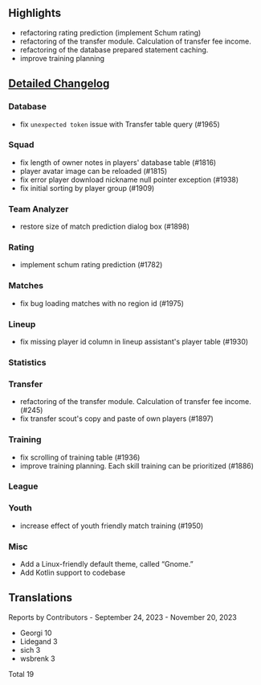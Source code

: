 

## Highlights
* refactoring rating prediction (implement Schum rating)
* refactoring of the transfer module. Calculation of transfer fee income.
* refactoring of the database prepared statement caching.
* improve training planning 

## [Detailed Changelog](https://github.com/ho-dev/HattrickOrganizer/issues?q=milestone%3A8.0)

### Database
* fix `unexpected token` issue with Transfer table query (#1965)

### Squad
* fix length of owner notes in players' database table (#1816)
* player avatar image can be reloaded (#1815)
* fix error player download nickname null pointer exception (#1938)
* fix initial sorting by player group (#1909)

### Team Analyzer
* restore size of match prediction dialog box (#1898)

### Rating
* implement schum rating prediction (#1782)

### Matches
* fix bug loading matches with no region id (#1975)

### Lineup
* fix missing player id column in lineup assistant's player table (#1930)

### Statistics

### Transfer
* refactoring of the transfer module. Calculation of transfer fee income. (#245)
* fix transfer scout's copy and paste of own players (#1897)

### Training
* fix scrolling of training table (#1936)
* improve training planning. Each skill training can be prioritized (#1886)

### League

### Youth
* increase effect of youth friendly match training (#1950)

### Misc
* Add a Linux-friendly default theme, called “Gnome.”
* Add Kotlin support to codebase

## Translations

Reports by Contributors - September 24, 2023 - November 20, 2023

* Georgi 10
* Lidegand 3
* sich 3
* wsbrenk 3

Total 19
